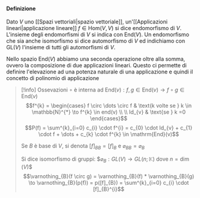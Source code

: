 
#### Definizione
Dato $V$ uno [[Spazi vettoriali|spazio vettoriale]], un'[[Applicazioni lineari|applicazione lineare]] $f \in \mathrm{Hom}(V,V)$ si dice endomorfismo di $V$. L'insieme degli endomorfismi  di $V$ si indica con $\mathrm{End}(V)$. Un endomorfismo che sia anche isomorfismo si dice automorfismo di $V$ ed indichiamo con $\mathrm{GL}(V)$ l'insieme di tutti gli automorfismi di $V$.

Nello spazio $\mathrm{End}(V)$ abbiamo una seconda operazione oltre alla somma, ovvero la composizione di due applicazioni lineari. Questo ci permette di definire l'elevazione ad una potenza naturale di una applicazione e quindi il concetto di polinomio di applicazione

>[!info] Ossevazioni
> $\circ$ è interna ad $\mathrm{End}(v) : f,g \in \mathrm{End}(v) \to f \circ g \in \mathrm{End}(v)$
> $$f^{k} = \begin{cases}
> f \circ \dots \circ f  & \text{k volte se } k \in \mathbb{N}^{*} \to f^{k} \in end(v) \\ \\
> Id_{v} & \text{se } k =0
> \end{cases}$$
> $$P(f) = \sum^{k}_{i=0} c_{i} \cdot f^{i} = c_{0} \cdot Id_{v} + c_{1} \cdot f + \dots + c_{k} \cdot f^{k} \in \mathrm{End}(v)$$
> 
> Se $B$ è base di $V$, si denota $[f]_{BB} =[f]_{B}$ e $\varnothing_{BB} = \varnothing_{B}$
> 
> Si dice isomorfismo di gruppi:
> $$\varnothing_{B}:GL(V) \to GL(n;\mathbb{K})$ dove $n=\dim(V)$$ 
> $$\varnothing_{B}(f \circ g) = \varnothing_{B}(f) * \varnothing_{B}(g) \to \varnothing_{B}(p(f)) = p([f]_{B}) = \sum^{k}_{i=0} c_{i} \cdot [f]_{B}^{i}$$

